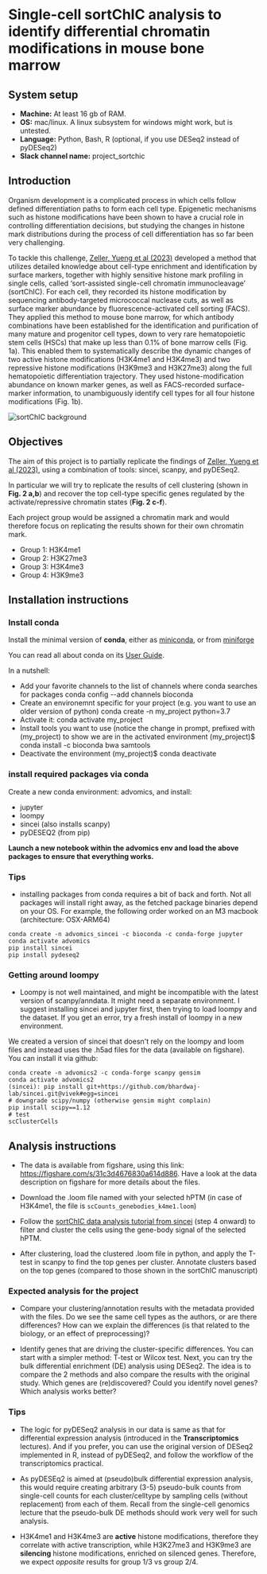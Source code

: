 # Single-cell sortChIC analysis to identify differential chromatin modifications in mouse bone marrow

## System setup

 - **Machine:** At least 16 gb of RAM.
 - **OS:** mac/linux. A linux subsystem for windows might work, but is untested.
 - **Language:** Python, Bash, R (optional, if you use DESeq2 instead of pyDESeq2)
 - **Slack channel name:** project_sortchic

## Introduction

Organism development is a complicated process in which cells follow defined differentiation paths to form each cell type. Epigenetic mechanisms such as histone modifications have been shown to have a crucial role in controlling differentiation decisions, but studying the changes in histone mark distributions during the process of cell differentiation has so far been very challenging.

To tackle this challenge, [Zeller, Yueng et al (2023)](https://www.nature.com/articles/s41588-022-01260-3) developed a method that utilizes detailed knowledge about cell-type enrichment and identification by surface markers, together with highly sensitive histone mark profiling in single cells, called ‘sort-assisted single-cell chromatin immunocleavage’ (sortChIC). For each cell, they recorded its histone modification by sequencing antibody-targeted micrococcal nuclease cuts, as well as surface marker abundance by fluorescence-activated cell sorting (FACS). They applied this method to mouse bone marrow, for which antibody combinations have been established for the identification and purification of many mature and progenitor cell types, down to very rare hematopoietic stem cells (HSCs) that make up less than 0.1% of bone marrow cells (Fig. 1a). This enabled them to systematically describe the dynamic changes of two active histone modifications (H3K4me1 and H3K4me3) and two repressive histone modifications (H3K9me3 and H3K27me3) along the full hematopoietic differentiation trajectory. They used histone-modification abundance on known marker genes, as well as FACS-recorded surface-marker information, to unambiguously identify cell types for all four histone modifications (Fig. 1b).

![sortChIC background](https://media.springernature.com/full/springer-static/image/art%3A10.1038%2Fs41588-022-01259-w/MediaObjects/41588_2022_1259_Fig1_HTML.png?as=webp)

## Objectives

The aim of this project is to partially replicate the findings of [Zeller, Yueng et al (2023)](https://www.nature.com/articles/s41588-022-01260-3), using a combination of tools: sincei, scanpy, and pyDESeq2.

In particular we will try to replicate the results of cell clustering (shown in **Fig. 2 a,b**) and recover the top cell-type specific genes regulated by the activate/repressive chromatin states (**Fig. 2 c-f**).  

Each project group would be assigned a chromatin mark and would therefore focus on replicating the results shown for their own chromatin mark.

 - Group 1: H3K4me1
 - Group 2: H3K27me3
 - Group 3: H3K4me3
 - Group 4: H3K9me3

## Installation instructions

### Install conda

Install the minimal version of **conda**, either as [miniconda](https://www.anaconda.com/docs/getting-started/miniconda/main), or from [miniforge](https://github.com/conda-forge/miniforge)

You can read all about conda on its [User Guide](https://docs.conda.io/projects/conda/en/latest/user-guide/index.html).

In a nutshell:
   - Add your favorite channels to the list of channels where conda searches for packages conda config --add channels bioconda
   - Create an environemnt specific for your project (e.g. you want to use an older version of python) conda create -n my_project python=3.7
   - Activate it: conda activate my_project
   - Install tools you want to use (notice the change in prompt, prefixed with (my_project) to show we are in the activated environment (my_project)$ conda install -c bioconda bwa samtools
   - Deactivate the environment (my_project)$ conda deactivate

### install required packages via conda

Create a  new conda environment: advomics, and install:

 - jupyter
 - loompy
 - sincei (also installs scanpy)
 - pyDESEQ2 (from pip)

**Launch a new notebook within the advomics env and load the above packages to ensure that everything works.**


### Tips
 - installing packages from conda requires a bit of back and forth. Not all packages will install right away, as the fetched package binaries depend on your OS. For example, the following order worked on an M3 macbook (architecture: OSX-ARM64)

 ```
 conda create -n advomics_sincei -c bioconda -c conda-forge jupyter
 conda activate advomics
 pip install sincei
 pip install pydeseq2
 ```

### Getting around loompy

 - Loompy is not well maintained, and might be incompatible with the latest version of scanpy/anndata. It might need a separate environment. I suggest installing sincei and jupyter first, then trying to load loompy and the dataset. If you get an error, try a fresh install of loompy in a new environment.

We created a version of sincei that doesn't rely on the loompy and loom files and instead uses the .h5ad files for the data (available on figshare). You can install it via github:

```
conda create -n advomics2 -c conda-forge scanpy gensim
conda activate advomics2
(sincei): pip install git+https://github.com/bhardwaj-lab/sincei.git@vivek#egg=sincei
# downgrade scipy/numpy (otherwise gensim might complain)
pip install scipy==1.12
# test
scClusterCells
```


## Analysis instructions

 - The data is available from figshare, using this link: https://figshare.com/s/31c3d4676830a614d886. Have a look at the data description on figshare for more details about the files.

 - Download the .loom file named with your selected hPTM (in case of H3K4me1, the file is `scCounts_genebodies_k4me1.loom`)

 - Follow the [sortChIC data analysis tutorial from sincei](https://sincei.readthedocs.io/en/latest/content/tutorials/sincei_tutorial_sortChIC.html) (step 4 onward) to filter and cluster the cells using the gene-body signal of the selected hPTM.

 - After clustering, load the clustered .loom file in python, and apply the T-test in scanpy to find the top genes per cluster. Annotate clusters based on the top genes (compared to those shown in the sortChIC manuscript)


### Expected analysis for the project

 - Compare your clustering/annotation results with the metadata provided with the files. Do we see the same cell types as the authors, or are there differences? How can we explain the differences (is that related to the biology, or an effect of preprocessing)?

 - Identify genes that are driving the cluster-specific differences. You can start with a simpler method: T-test or Wilcox test. Next, you can try the bulk differential enrichment (DE) analysis using DESeq2. The idea is to compare the 2 methods and also compare the results with the original study. Which genes are (re)discovered? Could you identify novel genes? Which analysis works better?

### Tips

 - The logic for pyDESeq2 analysis in our data is same as that for differential expression analysis (introduced in the **Transcriptomics** lectures). And if you prefer, you can use the original version of DESeq2 implemented in R, instead of pyDESeq2, and follow the workflow of the transcriptomics practical.

 - As pyDESEq2 is aimed at (pseudo)bulk differential expression analysis, this would require creating arbitrary (3-5) pseudo-bulk counts from single-cell counts for each cluster/celltype by sampling cells (without replacement) from each of them. Recall from the single-cell genomics lecture that the pseudo-bulk DE methods should work very well for such analysis.

 - H3K4me1 and H3K4me3 are **active** histone modifications, therefore they correlate with active transcription, while H3K27me3 and H3K9me3 are **silencing** histone modifications, enriched on silenced genes. Therefore, we expect *opposite* results for group 1/3 vs group 2/4.
